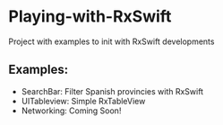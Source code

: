 # Playing-with-RxSwift
Project with examples to init with RxSwift developments

## Examples:
* SearchBar: Filter Spanish provincies with RxSwift
* UITableview: Simple RxTableView
* Networking: Coming Soon!
